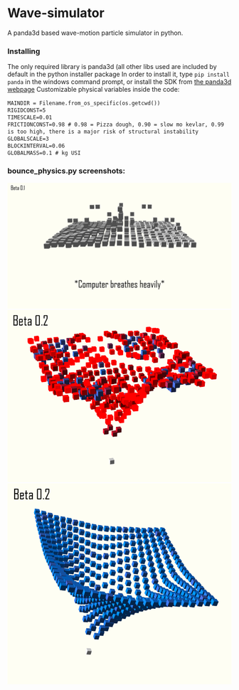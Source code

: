 # Wave-simulator
A panda3d based wave-motion particle simulator in python.<br>

### Installing
The only required library is panda3d (all other libs used are included by default in the python installer package
In order to install it, type ```pip install panda``` in the windows command prompt, or install the SDK from [the panda3d webpage](panda3d.org)
Customizable physical variables inside the code:<br>
```
MAINDIR = Filename.from_os_specific(os.getcwd())
RIGIDCONST=5
TIMESCALE=0.01
FRICTIONCONST=0.98 # 0.98 = Pizza dough, 0.90 = slow mo kevlar, 0.99 is too high, there is a major risk of structural instability
GLOBALSCALE=3
BLOCKINTERVAL=0.06
GLOBALMASS=0.1 # kg USI
```

### bounce_physics.py screenshots:
![](WaveSim_screenshot01.png)
![](WaveSim_screenshot02.png)
![](WaveSim_screenshot03.png)
